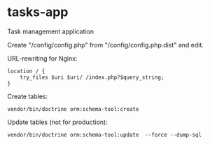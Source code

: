 # tasks-app
Task management application

Create "/config/config.php" from "/config/config.php.dist" and edit.

URL-rewriting for Nginx:
~~~
location / {
    try_files $uri $uri/ /index.php?$query_string;
}
~~~

Create tables:
~~~
vendor/bin/doctrine orm:schema-tool:create
~~~

Update tables (not for production):
~~~
vendor/bin/doctrine orm:schema-tool:update  --force --dump-sql
~~~
